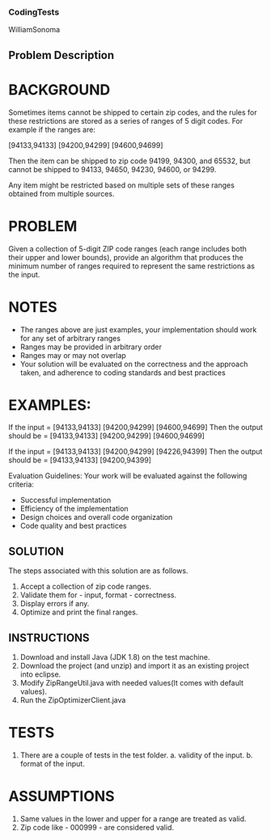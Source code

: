 ### CodingTests
WilliamSonoma

## Problem Description 

# BACKGROUND
Sometimes items cannot be shipped to certain zip codes, and the rules for these restrictions are stored as a series of ranges of 5 digit codes. For example if the ranges are:

[94133,94133] [94200,94299] [94600,94699]

Then the item can be shipped to zip code 94199, 94300, and 65532, but cannot be shipped to 94133, 94650, 94230, 94600, or 94299.

Any item might be restricted based on multiple sets of these ranges obtained from multiple sources.

# PROBLEM
Given a collection of 5-digit ZIP code ranges (each range includes both their upper and lower bounds), provide an algorithm that produces the minimum number of ranges required to represent the same restrictions as the input.

# NOTES
- The ranges above are just examples, your implementation should work for any set of arbitrary ranges
- Ranges may be provided in arbitrary order
- Ranges may or may not overlap
- Your solution will be evaluated on the correctness and the approach taken, and adherence to coding standards and best practices

# EXAMPLES:
If the input = [94133,94133] [94200,94299] [94600,94699]
Then the output should be = [94133,94133] [94200,94299] [94600,94699]

If the input = [94133,94133] [94200,94299] [94226,94399] 
Then the output should be = [94133,94133] [94200,94399]

Evaluation Guidelines:
Your work will be evaluated against the following criteria:
- Successful implementation
- Efficiency of the implementation
- Design choices and overall code organization
- Code quality and best practices

## SOLUTION

The steps associated with this solution are as follows.
1. Accept a collection of zip code ranges.
2. Validate them for - input, format - correctness.
3. Display errors if any.
4. Optimize and print the final ranges.

## INSTRUCTIONS
1. Download and install Java (JDK 1.8) on the test machine.
2. Download the project (and unzip) and import it as an existing project into eclipse.
3. Modify ZipRangeUtil.java with needed values(It comes with default values).
4. Run the ZipOptimizerClient.java

# TESTS
1. There are a couple of tests in the test folder.
  a. validity of the input.
  b. format of the input.
  
 # ASSUMPTIONS
 1. Same values in the lower and upper for a range are treated as valid.
 2. Zip code like - 000999 - are considered valid. 
